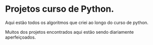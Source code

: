 # Projetos curso de Python.
 Aqui estão todos os algoritmos que criei ao longo do curso de python. 
 
 Muitos dos projetos encontrados aqui estão sendo diariamente aperfeiçoados. 
